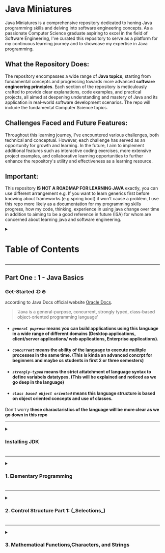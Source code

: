 # Java Miniatures

Java Miniatures is a comprehensive repository dedicated to honing Java programming skills and delving into software engineering concepts. As a passionate Computer Science graduate aspiring to excel in the field of Software Engineering, I've curated this repository to serve as a platform for my continuous learning journey and to showcase my expertise in Java programming.

## **What the Repository Does:**

The repository encompasses a wide range of **Java topics**, starting from fundamental concepts and progressing towards more advanced **software engineering principles**. Each section of the repository is meticulously crafted to provide clear explanations, code examples, and practical projects, all aimed at deepening understanding and mastery of Java and its application in real-world software development scenarios. The repo will include the fundamental Computer Science topics.

## **Challenges Faced and Future Features:**

Throughout this learning journey, I've encountered various challenges, both technical and conceptual. However, each challenge has served as an opportunity for growth and learning. In the future, I aim to implement additional features such as interactive coding exercises, more extensive project examples, and collaborative learning opportunities to further enhance the repository's utility and effectiveness as a learning resource.

## **Important:**

This repository **IS NOT A ROADMAP FOR LEARNING JAVA** exactly, you can use different arrangement e.g. If you want to learn generics first before knowing about frameworks (e.g.spring boot) it won't cause a problem, I use this repo more likely as a documentation for my programming skills progress, how my code, thinking, experience in using java change over time in addition to aiming to be a good reference in future (ISA) for whom are concerned about learning java and software engineering.

<details>
<summary> <H1>Table of Contents</H1></summary>

<details>
<summary> <H3>Part One : Pick up your weapon !</H3></summary>

<details><summary><strong>Java Basics</strong></summary>

1. Elementary Programming
2. Control Structure Part 1: (_Selections_)
3. Mathematical Functions,Characters, and Strings
4. Control Structure Part 2: (_Iterators_)
5. Methods
6. Arrays
</details>

<details><summary><strong>Object-Oriented Programming</strong></summary>

1. Objects and Classes
2. Object-Oriented Thinking
3. Inheritance and Polymorphism
4. Exception Handling and Text I/O
5. Abstract Classes and Interfaces</details>

<details><summary><strong>Java in Action</strong></summary>

1. Build tools

- Ant
- Maven
- Gradle

2. building GUI

- JavaFX
- Java Swing

3. Web Frameworks

- Spring
- Springboot

4. ORM

- JPA
- Hibernate

</details>

<details><summary><strong>Advanced Java Topics</strong></summary>

1. Binary I/O
2. Generics
3. How JVM works
4. Multithreading and Parallel Programming
5. Networking
6. Java Database Programming</details>

<details><summary><strong>Data Structures</strong></summary>

1. Recursion
2. Stacks & Queues
3. Lists
4. Trees
5. Priority Queues
6. Maps & Hash Tables
7. Search Trees</details>

<details><summary><strong>Algorithms</strong></summary>

1. Asymptotic analysis
2. Sorting
3. Searching
4. Graphs
5. Strings</details>
</details>

<details><summary><H3>Part Two: Software Engineering Principles</H3></summary>

1.  OOA & OOD
2.  SOLID Principles
3.  Design Patterns
4.  Refactoring Techniques
5.  Software Development Methodologies
</details>

<details><summary><h3>Part Three: Projects</h3></summary>

1. Small-scale Java Projects
2. Medium-scale Software Engineering Projects
3. Real-world Application Examples</details>

<details><summary><H3>Cross-Part knowledge</H3></summary>

**_Challenges and Exercises_**

- Coding Challenges
- Problem-solving Exercises
- Algorithm Implementations

**_Resources_**

- Online Tutorials and Courses
- Recommended Books
- Useful Articles and Videos

**_Contributions_**

- How to Contribute
- Guidelines for Contributors
- Community Engagement Opportunities</details>
</details>

---

## Part One : 1 - Java Basics

### **Get-Started** :D 🔥

according to Java Docs official website [Oracle Docs](https://docs.oracle.com/en/java/).

> \'Java is a general-purpose, concurrent, strongly typed, class-based object-oriented programming language'

- #### _**`general puprose`**_ means you can build applications using this language in a wide range of different domains (Desktop applications, client/server applications/ web applications, Enterprise applications).

- #### _**`concurrent`**_ means the ability of the language to execute mulitple processes in the same time. (This is kinda an advanced concrpt for beginners and maybe cs students in first 2 or three semesters)

- #### **_`strongly-typed`_** means the strict attatchment of language syntax to define variabels datatypes. (This will be explained and noticed as we go deep in the language)

- #### **_`class based object oriented`_** means this language structure is based on object oriented concepts and use of classes.

Don't worry **these charactaristics of the language will be more clear as we go down in this repo**

---

<details><summary><H3><strong>Installing JDK</strong><H3></summary>

To get started with java we must install JDK on our local machine, (here, I'm considering you are a beginner or totally newcommer in programming world or even didn't visit virtualization concepts|tools before).

Installing JDK is a **must** it provides the necessary tools and libraries to develop, compile, and run Java applications.

click on the following link [oracle](https://www.oracle.com/eg/java/technologies/downloads/) and install the latest JDK versions on your own device

![screenshot](/images/image.png)

> download and install JDK based on your os and processor acritecture set

### What's JDK?

"**_JDK_**" stands for Java Development Kit, it's the development environment for building java applications, it consists of JVM -_Java Virtual Machine_-, JRE -_Java Runtime Environment_- and development tools like compiler etc.

![JDK](/images/JDK.jpg)

Java is machine independent language or it's more descriptive to refer to it as **platform-independent**; you can run it on any platform, while the JVM is platform-dependent; different JVM is designed for each platform (Linux, Windows, MacOs).

In othwe words, if we have three local devices, each of which has a different platform installed in it e.g.(windows, mac, linux), all is required to install a JVM for each device and the java files can run on any machine of them after compiling it just one time.

Once you downloaded the latest version of JDK here you have two options:

1.  if it's your first time downloading

    > you need to edit system environment variables first

    These instructions for windows users only ⚠:

    - open your Program Files directory navigate till you find the jdk directory
    - open the bin directory then copy its path
      ![path image](/images/path%20image.png)
    - press win key on your kewboard ⌨ then type in search bar down edit system environment variables
    - click on Evironment Variables, from user variables choose path then click on edit
    - on path window click add new, then paste the path you copied earlier and press enter
    - click on move up to make it on the top of the list and voila!

2.  if you've already installed earlier JDK version

    - open your cmd(win key, type cmd | win key + R then type cmd)

      - write the following:

                java -version

      ![java version on cmd](/images/java%20version.png)

      I have JDK version 17 installed on my own, now we are going to switch it to the new version of JDK

      - we'll repeat the steps of the previous option (editing system environment variables, etc)
      - Check your java version again in cmd (restart it if you didn't close it already)

      _and Voila!_

      ![new jdk version is working well](/images/java%20updated%20jdk%20version.png)

    </details>

---

<details><summary><H3><strong>1. Elementary Programming</strong><H3></summary>

Remember this part mentioned earlier ? [class-based](#class-based-object-oriented-means-this-language-structure-is-based-on-object-oriented-concepts-and-use-of-classes)

> Java is a **class-based object-oriented** programming language

Let's see how this concept was applied!

_*Writing your first Hello world program!*_:-D "programmers' traditional custom"

_prerequisites_ ⚠

> if you didn't install the jdk yet, go to [this part](#installing-jdk) and install it
>
> It's better if you have an IDE, till this point it's not mandatory yet but then it will be as we are not at the age of DOS anymore.

1.  If you don't have an IDE: (note: I won't let you stay lazy forever, you'll have to install it)

    - create a new directory (folder) for your java practice, right-click, new, text document
    - yes, that's it just empty text document, rename this document "HelloWorld.java"
    - open the document, as mentioned before java is class based so to write any instructions they **must be** inside classes, now let's type our first class:

            public class HelloWorld{}

    > public & class are both keywords all written in lower case letters
    >
    > HelloWorld is the name of the class and it must be written in [pascal case](https://www.freecodecamp.org/news/snake-case-vs-camel-case-vs-pascal-case-vs-kebab-case-whats-the-difference/#pascal-case) (the first letter of each word is capital)
    >
    > inside the curly braces `{}` we are going to illustrate our code

    - keywords or reserved words are predefined words in a programming language with a specific use, you can't use them for naming (simply, because the compiler will be confused if it's the word used by the language to identify some order to be executed by the program or it's just a programmer defined variable)

    - every java program should at least have one class, to execute the program we should have a _main method_ (in other words method its name is "main")
    - inside our created class we define the main method as follows:

             public static void main(String[] args){}

      > public, static, void, String are all keywords
      >
      > naming methods using [camelCase](https://www.freecodecamp.org/news/snake-case-vs-camel-case-vs-pascal-case-vs-kebab-case-whats-the-difference/#camel-case) in java if it consists of more than one word other wise all lower case

    - the curly braces `{}` mean block of code, here we write the lines of code that will be executed, their place is after every class, method, control statements, specific keywords e.g. static keyword. They also represent a specific scope (we'll talk about this soon).
    - inside the curly braces of the main method we will print our first hello world

             System.out.println("Hello World!");

      > **Do Not Forget The Semicolon!**
      >
      > any string is enclosed in double quotes
      >
      > System.out.println() is the method we'll use for printing anything on the terminal or console screen to user.

    - to run your program open your cmd `win + R type cmd then enter ↩`, in the same directory, if you cannot navigate to the directory where the java file lies, simply in the address bar of your folder window type cmd as follows:
      ![cmd of the current directory](/images/cmd%20from%20current%20directory.png)

    - inside cmd type `javac {yourfilename.java}` (don't forget the extension)

            javac replacethis.java

    ![cmd](/images/javacompile.png)

    - write the name of the file right with its correct formate or you'll face `error: file not found`

    > **_javac_** stands for java compile, you'll notice that a `.class` file is created on your directory this is the `bytecode`. you compile one time and run the code infinitely.

    - to run the program write `java {yourfilename}` (note here without the extension).

    _and Voila!_

![program run](/images/hellodeveloper.png)

![what does program looks like](/images/firstHelloprogram.png)

you can check the file here in this directory [Hello.java](/Test%20Files%20Elementary/Hello.java) file.

**Now we consider you a real programmer**
![queen's knight](</images/Accolade_by_Edmund_Blair_Leighton%20(1).jpg>)

#### notes about java syntax:

- every programming language has a syntax defines it, simply like grammar in English defines how you form a sentence has context, simmilarly in programming the syntax allows you to write program instructions correct or with a context for the compiler.

- curly braces`{}` define a block of code -in other words **lines** of code- and also define scope.

- yup, just like C language semicolon is the statements terminator `;`

- `//` double slashes for single line comments and `/* comments lines go here */` for multiple lines of comments (for those who are new to programming, comments are setences or lines won't be treated as code or instruction they will be ignored by the compiler, programmers use comments to clarify points about their code, like comments show imcomplete implementation or reference to the original source code or even to clear confusion about the code they wrote)

- java is case sensitive language (you get syntax error if you mistyped a keyword or wrote its letetr capital rather than small or vice versa), e.g.

  > `Public void fun(){...}` --> syntax error (Public is not a keyword)

- parenthesis `()` follow functions names, flow control keywords like for, while, if...etc.

- while square brackets follow 'Array' types `[]` e.g.

  > `String[]` -> indecates array of type String.

- later in advanced java programming we will get familiar with the ArrayList, we will find the angle brackets `<>` follow ArrayLists keyword in which contain the Type of the ArrayList (ArrayList is simply resizable array) e.g.

  > `ArrayList<String>`.

- every java program must have at least one class.

- java program start execution from main method.

- string is enclosed in double quotes while character is enclosed in single quotes.

#### errors types:

- Syntax errors: mistyping, missing puncituation

- Runtime errors: occur while program is actually running if the IDE indeicated a process cannot be carried out or through input errors.

- Logical errors (semantic) -cruel one😈-:
  the code actually works fine but doesn't give you the expected output e.g. you wanted to make simple program that multiply numebrs. now look at the followin code:

  > int x = 2, y = 2;
  >
  > int result = x + y;
  >
  > System.out.println(result); >>>> 4 looks fine nothing wrong, no errors, the result is right :)

  try again making y = 3 instead of 2

  > int x = 2, y = 3;
  >
  > int result = x + y;
  >
  > System.out.println(result); >>> 5 here there is a problem, the code is working fine as no errors appear but wait a minute 😅, a plus " + " sign where inserted instead of " \* " multiplication sign.

  here where the error takes place, it's not in code it workds fine but doesn't give you the expected results, this type of errors are dedicted and corrected using tests we will come to this point later.

for more on errors types here is a useful link [not for new commers](https://www.geeksforgeeks.org/types-of-errors-in-java-with-examples/)
, this is nice introduction to errors [types of erros in java](https://www.scaler.com/topics/types-of-errors-in-java/).

<h3>Dealing with data in Java</h3>

- a variable is used to store data, you can think of variables as where we store values, these values can be numeric, string (group of characetrs), reference, etc.

- basic syntax to declare a variable in java

  > datatype {variable-name} = value;

  - declaring means you announce to your compiler about storage place of name (your variable name) and type (your variable type) and it has to reserve or allocate this amount of memory space.
  - definition is when you assign a value to this identifier or the variable, equal sign `=` is the assignment operator.
  - assignment is right-to-lef operation -**this is super important**-, as you say the value 3 is assigned to variable x of type integer for this statement `int x = 3;` .
  - obviously, we don't have to mention "**not to forget the damn semicolon `;` after each statement you write**", thank you :) .

- naming conventions:

  - camel case.
  - do not start naming a varable with a number
  - you can start your variable name with dollar sign `$` or with underscore `_`.
  - variables cannot be reserverd words, e.g. you cannot name your variable '_static_' gives you syntax error.
  - for clean code early teaching purpose, choose meaningful names for your variables describe them.
  - do not contain spaces in your variable name, keep using camel case if your variable name is more than one word.

- data types:

  - In general they are two types numerical or non-numerical, numerical like integers, floating point or decimal numbers, non-numrical like strings "Hello my name is" or boolean like True or False.
  - In java they are two categories, premitive data types and reference datatypes, they are classified based on how they store data, primitive copies only values while reference hold the address to the value they just copied, if you couldn't understand this no problem it will be clear later.
  - primitive data types are:
    - byte
    - short
    - int
    - long
    - float
    - double
    - boolean
    - char
  - reference data type -the only one you'll use for now- is String (take care of the capital letter).
  - data types tell the compiler how much space to reserve for that variable in memory. ![see this](./images/Java%20data%20types%20sizes%20and%20their%20default%20value.png)

- **note** as variable word declares, its value can be changes during the execution of the program, from this point let's get familiar with constants.

- constants cannot change their value, we declare them using `final` keyword then data type follows final then the constant name, e.g.
  > final float PI = 3.14;
  - Upper case as naming convention for constants.
- **note** you cannot re-declare variable but you can re-assign i, e.g.

  ![redeclaration](./images/redeclaration.png)
  ![definition](./images/definiyion.png)

#### simple operations:

- you can perform simple operations using binary arithmetic operators: `+ , - , * , / , %`

  - 'astrisk' `*` is used for multiplication, 'single slash' `/` is used for division, and `%` is called modulus gives you the remainder, e.g.

    ![remainder](./images//remainder.png)

  - note that `=` means assignment not equality.

#### taking user input

- for taking custom input from user, either from console or keyboard input, we are going to start using classes.

- In java to take user input using three classes: Console, BufferedReader, and Scanner. For now we will deal with Scanner only.

- first of all we need to import the class, so using the keyword `import` we will invoke the `Scanner` class as follows:
  ![import scanner class](./images/Scanner%20Class.png)

  - note that even in import we don't forget the semi colon :) .
    ![import scanner](/images/2023_02_Java-Scanner-Class.jpg)

- Then, we create a new object from Scanner class

  ![creating scanner object](./images/creating%20Scanner%20object.png)

  - we created object of name input of Scanner class using **new** operator.

  ![Scanner class methods](/images/reading%20input%20methods.jpg)

- importing statement is placed before class declaration.

- simple java program takes input from user to calculate the area of a circle:
  you can simply see the file here: [ComputeCircleArea.java](/Test%20Files%20Elementary/ComputeArea.java)

  ![circle area](./images/calculate%20circle%20area.png)

- so, at any point you want to take user input:
  1. `import java.util.Scanner;`
  2. inside main mathod block of code
     `Scanner input = new Scanner(System.in);`
  3. based on what data you want to take, e.g. prompt user to enter integer:
     `int number = input.nextInt();`
     and that's it.

#### Jshell interactive tool as Java REPL (Read, Evaluate, Print, Loop)

- Read-Evaluate-Print Loop (REPL), which evaluates declarations, statements, and expressions as they are entered and immediately shows the results.

- it's an interactive tool for quickly prototyping java code, all without the need for a `public static void main` or the need to compile your code before executing it.

- it's super easy open your cmd or powershell and type jshell

- try simple declaring variable called hello, `var hello = "welcome to jshell"`

![jshell](/images/jshell.png)

- find more on this link [how to use jshell](https://www.infoq.com/articles/jshell-java-repl/)

#### notes:

### First Chapter is Finished!!! :D

</details>

---

<details><summary><H3><strong>2. Control Structure Part 1: (_Selections_)</strong><H3></summary>

In this section you will learn **the way you take decision**.

According to documentation:

> control flow statements, break up the flow of execution by employing decision making, looping, and branching, enabling your program to conditionally execute particular blocks of code.

types of control flow statements:

1. Decision making statements.
2. Iteration (Looping) statements.
3. Branching statements.

in this section we'll talk about **Selections** | **Conditionals** | **Decision Making statements**.

Conditional keywords: `if`, `else`, `else if`,`switch`,`case`,`break`.

#### 1. If statements:

Conditional statement evaluate a (condition) if it's true or false to perform set of instructions:

![if condition](./images/if%20condition.png)

a boolean expression is expression will yeild true or false, e.g. is 4 + 5 = 9? if their sum equal to nine so the answer is yes otherwise no. so, an expression will be given to be evaluated.

now, the question is how to build a conditional:

before anything let's learn about the second category you hear in this guide, **relational operators**:
`==`
`<=`
`>=`
`!=`
`>`
`<`

> note that assignment operator `=` is not the same as `==` equality operator, equality operator mean if the value of smth **equals** some value on the other hand the assignment oeprator assigns value to variable.

Conditionals evaluate boolean expressions, boolean expression are expression expected to have true or false as answer so we are kinda building comparison statments.

![if example](./images/ifexample.png)

it's simply like saying: is dividing 7 by 10 equals 70? if yes please print the result and if not do nothing.

- Checking for alternatives:
  using else if we can check for alternatives, e.g.
  here is a simple program to check if a number is positive or negative or equal to 0:

  ![conditional example](./images/conditionalsexample.png)

- you can find more examples in Test Files Elemntary, e.g. [addition Quiz](./Test%20Files%20Elementary/AdditionQuiz.java)

we can check using `if` then another `if` but what we hit the goal from first time why do we continue checking? that's why we use else if instead of if to skip the rest of conditional statement checking if we already satisfied one.

#### notes:

- any boolean expression is enclosed by parenthesis `()`.
- if by mistake you placed a semicolon after if statement `if ( y == x );` is like doing this: `if ( y == x ){}` means do nothing.
- avoid redundant testing of boolean expression e.g. `if (even == true)` better do this `if (even)`, so if even have a number other than zero it sill evaluate to true or if even a boolean variable it will evaluate to its boolean value.
- avoid equaltiy test to float variables to avoid percision problem of floating point numbers.
- you can simplyfy boolean variable assignment:
  ![dothis](./images/dothis1.png)

now we could build simple conditionals using of, else and if else. What if we want to check two conditions at the same time, can we? actually yes, using compound boolean expressions we can check two conditions at the same time, but first let's get familiar with the logical operators:

`|| OR operator`

`&& AND operator`

`! NOT operator`

`^ XOR operator`

if you are a computer science, or electrical engineering student you are already familiar with thess operators as you took this knowledge in Logic design course -probably it's name nearly like this-, if you or not here's a simple explaination and I'll provide you a link for a video to simplify the concept more:

OR operator `||` check if one of the expressions `at least` is true or both of them.
e.g. `(5+6 == 11 || 5+7 == 11)` evaluates to true because the first expression is true. it will only evaluates to false if both of them are false.

AND operator `&&` check if both of the expressions `must be true` if one of them is false so the whole evaluation of both of them will be false.

NOT operator `!` is to negate any value to oppose any expression in other words: !(expression) means to flip the evaluation value of this expression if it's evaluated to true the not operator will make it false and so on. same when we use `!=` we mean not equal.

XOR operator `^` is used to check if both expressions evaluates to different answers, simply if both of the expression is evaluated to true or both false it return to us false, if they are different (true , false or false , true) return to us true.

we can use DeMorgan's law to best practise these compound boolean expression conditionals

> !(condition1 && condition2) == ! condition1 && ! condition2 using DeMorgan's.

**note** `&&` and `||` are called lazy operator as they perform short circuit concept as if `false && anything` evaluates to false without checking the second expression same in `true || anything` will evaluate to true without checking the second expression.

#### 1. Switch case statements:

we use switch case statements with menu-like -means many choices- problems, e.g. choosing operation to be done on numerical values, based on day of week choosen perform some action:

![switch case flow chart](./images/switch-statement-flowchart-in-java.jpg)

![switch case syntax](./images/Syntax-of-Switch-Case-Stetement-in-C-Programming.jpg)

This is a simple program perform basic operations on the entered numbers:
you can check it from here [switch program](./Test%20Files%20Elementary/Calculator.java)

![switch case example](./images/switchcase%20example.png)

- if `break` is not used, switch will evaluate all other cases, we use default if the expression doesn't match any case.

lastly we will learn about the boolean ternary operator `(boolean expression)? (if true)expression1 : (if false)expression2` this oeprator return exp1 if it evaluates to true and exp if it evaluates to false, e.g. :

![ternaryoperator](./images/ternaryoperator.png)

#### notes:

### Second Chapter is Finished!!! :D

</details>

---

<details><summary><H3><strong>3. Mathematical Functions,Characters, and Strings</strong><H3></summary>

In this section you will learn about some built-in mathematical functions in addition to introducing two data types (Character and String).

let's breakdown the concepts we are going to learn:

- Methods
- Important built-in methods
- example using these methods
- Character datatype
- Operations
- Casting
- String Reference Type
- Important methods for dealing with Strings
- Java String pool

before we go in methods with more details on the next Chapter, we can have quick definition help us to figure out what these block of codes mean.

> Methods can be used to define reusable code and organize and simplify coding, and make code easy to maintain.

We also refer to methods as routines and other words will be mentioned later, for now remember the word "reusable".

note: if you experienced other languages other than java you may find that methods are called functions, but with a programming language which is sticked to Object Oriented concepts you'll find the word 'method' is the convention here.

methods can be:

1. user defined
2. built-in

Before we go deeper in this

### Why do we need methods?

#### Coffee Shop analogy:
![coffeeShop](/images/organizational-structure-of-coffee-shop.jpg)

**Imagine we have the following situation:**

Imagine you run a coffee shop. When customers come in and order coffee, the barista follows specific steps to make the coffee. If you have many customers, repeating these steps for each order can be exhausting and time-consuming


**Here is the ongoing scenario:**

> 1. 10 customers order coffee.
> 2. The barista follows the same steps for each coffee order.

**Identifying the problem:**
steps erpition for every customer in addition to time consumed

**Offered Solution: Introducing a coffee machine**

To improve efficiency, you introduce a coffee machine. The machine has buttons for different types of coffee. Now, the barista simply presses a button, and the coffee machine follows the predefined steps to make the coffee.

**Analogy to Methods:**

* **Without Methods:** The barista repeats the same steps (code) for each customer.
* **With Methods:** The barista uses the coffee machine (method) to make coffee efficiently.

### Java Code Simulation:
#### Without Methods (Exhausting Process)
![withoutmethods](/images/without%20methods.png)

#### With Methods (Effective Process)
![withmethods](/images/without%20methods.png)

### Analysis to what happened:
* **DRY Principle:** By using methods, we encapsulate the repetitive steps of making coffee into a single method makeCoffee. This follows the DRY principle by avoiding repetition of the same code.

* **Built-In vs. User-Defined Methods:** 
  
  **Built-In Methods:** These are like the common coffee machines available in the market. They perform **common** tasks and are part of the **Java Standard Library**. For example, **`System.out.println`** is a built-in method used to print messages to the console.

  **User-Defined Methods:** These are like the custom coffee machine **designed specifically** for your coffee shop. They perform specific tasks defined by the programmer. In our example, **`makeCoffee`** is a user-defined method that encapsulates the steps to make coffee.

For now in this chapter we're going to discuss built-in methods only.
<details><summary><strong>more about built-in functions</strong></summary>

  easy definition for these functions foun on NinjaOne blog:

  > Built-in functions refer to those pre-defined functions that come along with a programming language. They are intrinsic components of the language’s library, ready to be used without requiring any additional installation or importation. These functions have been designed to perform common tasks, thus facilitating efficient and swift coding.

  for short: built-in functions or methods are pre-defined methods in the language library itself which are already implemented for you to perform common tasks.

  now let's getting familiar with them, first of all I prefer to categorize them, so it's easily inside my head to choose the suitable one for the suitable situation:

  We'll use **Math** class for this mission, Math class in java contains all mathematical constants and methods you'll need to use, according to Oracle documentation:

  > The class Math contains methods for performing basic numeric operations such as the elementary exponential, logarithm, square root, and trigonometric functions. 
</details>

1. Trignometric Methods
2. Exponential Methods
3. Service Methods (rounding, min-max-abs, random)


1- Trignometric Methods:
| Method | Description |
| ----------- | ----------- |
|  `sin(radians)` | Returns the trigonometric sine of an angle in radians. |
|  `cos(radians)`  | Returns the trigonometric cosine of an angle in radians.|
|  `tan(radians)` | Returns the trigonometric tangent of an angle in radians. |
| `toRadians(degree)` | Returns the angle in radians for the angle in degrees. |
|  `toDegrees(radians)` | Returns the angle in degrees for the angle in radians. |
| `asin(a)` |Returns the angle in radians for the inverse of sine. |
| `acos(a)` | Returns the angle in radians for the inverse of cosine. |
| `atan(a)` | Returns the angle in radians for the inverse of tangent. |

2- Exponential Methods:

| Method | Description |
| ------ | ----------- |
|`exp(x)` |Returns e raised to power of x (ex).|
| `log(x)` | Returns the natural logarithm of x (ln(x) = loge(x)).|
| `log10(x)` | Returns the base 10 logarithm of x (log10(x)).|
| `pow(a, b)`| Returns a raised to the power of b (ab).|
| `sqrt(x)` | Returns the square root of x (2x) for x7 =0.|

3- Service Methods:
  * Rounding Methods
  * The min, max, and abs Methods
  * The random()Method

**Rounding Methods**

The best way to understand rounding methods in Math class in java is by example:

![ciel method](/images/ciel%20method.png)

![floormethod](/images/floor.png)

![rintmethod](/images/rint.png)

![roundmethod](/images/round.png)

**The min, max, and abs Methods**


  * The min and max methods return the minimum and maximum numbers of two numbers

  * The abs method returns the absolute value of the number 
  
Here is a worked example:

![minmaxabs methods](/images/usignminmaxabs%20methods.png)

**The random() Method**

In my own opinion random method is super important in a lot of situations, for example in programs used for making test models, in the preceding chapters and projects you'll figure this out

> This method generates a random double value greater than or equal to 0.0 and less than 1.0

![randomMethod](/images/random.png)

### Simple Application !
![angle between two vectors](/images/Angle-Between-Two-Vectors-01.png)
there is a little application "Calculate Theta value" calculates the value of the engle between any two vectors using dot product
you can take a look on the application here, whereas you can find how can we use **Math Class** built-in functions are used.
[Calculate Theta](/Test%20Files%20Elementary/CalculateTheta.java) 



**For now we addressed the following:**
* **Methods**
* **Important built-in methods**
* **example using these methods**

-----
### Character data type and String reference type:

#### Character Data Type:

Character data type is used to represent single character surrounded by single quotes. `char firstLetter = 'S'`

Caution ⚠

> characters must be surrounded by single qoutes while Strings must be surrounded by double qoutes, thus "S" is a String and 'S' is a character my this is not important in other languages like: Python but here it's essential to differentiate between them as java s a stongly static typed language

If you are not a computer science student or you are not familiar with the idea of how computers deals with data, so expand this section, if you are familiar go to the next points

<details><summary><h4>How computers deal with data</h4></summary>


first because you are not familiar with computer science so, I'll recommend you a superior playlist, its videos are short relatively in addition being super informative [Crash Course computer science](https://www.youtube.com/playlist?list=PL8dPuuaLjXtNlUrzyH5r6jN9ulIgZBpdo)

`note`: you can watch this playlist for just having an idea about What computer science is and how it has evolved over a decade, you can pick up keywords, history, important names, applications etc. but it's not for study of course :) 


- watch the playlist as your daily series, you'll know amazing things about this field which revolutionized the humanity in the last decade!

- another one, but this time you cannot just watch and enjoy, also I want to inform its lectures are long, but super informative recommended from almost everyone and it's considered as one of the most common and best introductions to computer science,
CS50 - from Harvard [CS50](https://www.youtube.com/playlist?list=PLhQjrBD2T381WAHyx1pq-sBfykqMBI7V4)

`note before watching` you can be familiar with how computers deals with data in this section, honestly these playlists take time -aand no problem, I mean don't finish them first then come back here, you do this in parallel-, if you go and finish them first  you may not continue learning java, then getting bored, then you decide to stop and here you really lost -not because I love java- but the situation here is you wasted your time, at the end you'll find that:  you had an incomplete knowledge about a language can be a reason for your future job offer in addition to wasting your time in which you may enjoyed this time learn how to bake perfect cinnabone 🥯

#### How computers deals with data?
you need to know what's is a `machine language`, a machine language is the language which actually the computer understands, this language consists of 0's and 1's 

any data represented in 0's and 1's we call it binary data.

so the computers only understand binary data, binary coe or machine language, we represent everything 'data' (text, images, sound, ...) using binary.

today, no one is dealing with 0's and 1's, this is inside the computer hardware and this is super abstracted nowdays.

here is a video will help you so much for understanding the topic:
[khan academy](https://www.khanacademy.org/computing/computers-and-internet/xcae6f4a7ff015e7d:digital-information/xcae6f4a7ff015e7d:bits-and-bytes/v/khan-academy-and-codeorg-binary-data)


good arcticle about how data is stored and how computers deal with it: [How data is stored in computers](https://www.datarecoveryspecialists.co.uk/blog/how-is-data-in-a-computer-stored)
</details>

- Computers use binary numbers internally. A character is stored in a computer as a sequence of `0s and 1s.` 
- Mapping a character to its binary representation is called `encoding`. 
- There are different ways to encode a character. How characters are encoded is defined by an `encoding scheme`.
- Java supports `Unicode`, an encoding scheme established by the Unicode Consortium to support the interchange, processing, and display of written texts in the world’s diverse languages.
  
![unicode](/images/unicode.jpg)
![unicode](/images/9781682171400_00127.jpeg)

### Character Encoding Analogy! Teaching Colors with a Numbered Painting Sketch

**If we want to teach a child how to get used with colors and their names we use the `Numbered Painting Sketch`**
- `Encoding`: in the context of `The Numbered Painting Sketch`, Encoding is like the painting sketch where each sector of the drawing is assigned (encoded to) a unique number (1 for red color, two for green, 21 for mint green, etc).

![numbered painting sketch](/images/Color%20by%20number.jpg)
  
- Just as each sector in the sketch has a number to indicate which color to use, encoding assigns a unique number to each character so that it can be stored and identified correctly.
  
- `Unicode`: **The Color Table**
  ![color table](/images/Coloring%20Table.jpg)
  
  Unicode is like the color table that shows which number corresponds to which color.

  The table ensures that no matter what color you need, there's a specific number assigned to it.


  Similarly, Unicode assigns a unique code point to every character in every language, ensuring a universal standard.

- `UTF-8`: The Flexible Coloring Kit
  
  UTF-8 is like a coloring kit that adapts to the complexity of the drawing.

  - In the coloring kit: Simple, common colors (like "Red") might be represented by one marker.
  - More complex, less common colors might be represented by more markers. 
  - This makes the kit efficient and flexible, capable of handling all sorts of drawings (characters) without wasting resources.











</details>
